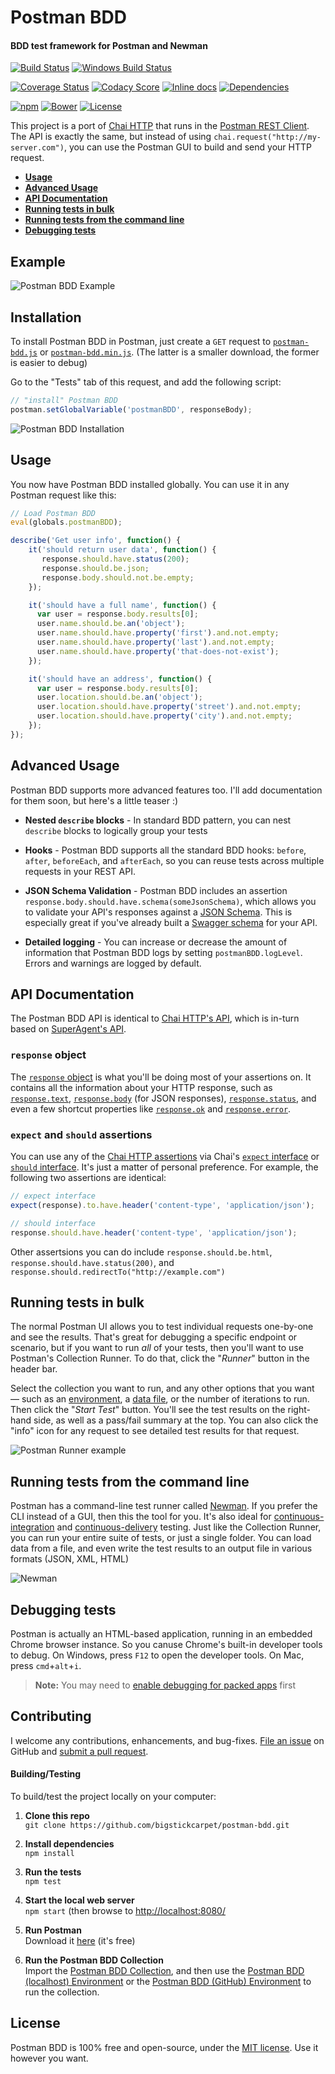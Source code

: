 Postman BDD
============================
#### BDD test framework for Postman and Newman

[![Build Status](https://api.travis-ci.org/BigstickCarpet/postman-bdd.svg)](https://travis-ci.org/BigstickCarpet/postman-bdd)
[![Windows Build Status](https://ci.appveyor.com/api/projects/status/github/bigstickcarpet/postman-bdd?svg=true&failingText=Windows%20build%20failing&passingText=Windows%20build%20passing)](https://ci.appveyor.com/project/BigstickCarpet/postman-bdd)

[![Coverage Status](https://coveralls.io/repos/BigstickCarpet/postman-bdd/badge.svg?branch=master&service=github)](https://coveralls.io/r/BigstickCarpet/postman-bdd)
[![Codacy Score](https://www.codacy.com/project/badge/ac55fea9e51b4f29ac83c4cd7ed30020)](https://www.codacy.com/public/jamesmessinger/postman-bdd)
[![Inline docs](http://inch-ci.org/github/BigstickCarpet/postman-bdd.svg?branch=master&style=shields)](http://inch-ci.org/github/BigstickCarpet/postman-bdd)
[![Dependencies](https://david-dm.org/BigstickCarpet/postman-bdd.svg)](https://david-dm.org/BigstickCarpet/postman-bdd)

[![npm](http://img.shields.io/npm/v/postman-bdd.svg)](https://www.npmjs.com/package/postman-bdd)
[![Bower](http://img.shields.io/bower/v/postman-bdd.svg)](http://bower.io/)
[![License](https://img.shields.io/npm/l/postman-bdd.svg)](LICENSE)


This project is a port of [Chai HTTP](https://github.com/chaijs/chai-http) that runs in the [Postman REST Client](http://getpostman.com).  The API is exactly the same, but instead of using `chai.request("http://my-server.com")`, you can use the Postman GUI to build and send your HTTP request.

- **[Usage](#usage)**
- **[Advanced Usage](#advanced-usage)**
- **[API Documentation](#api-documentation)**
- **[Running tests in bulk](#running-tests-in-bulk)**
- **[Running tests from the command line](#running-tests-from-the-command-line)**
- **[Debugging tests](#debugging-tests)**


Example
--------------------------
![Postman BDD Example](docs/example.gif)


Installation
--------------------------
To install Postman BDD in Postman, just create a `GET` request to [`postman-bdd.js`](http://bigstickcarpet.com/postman-bdd/dist/postman-bdd.js) or [`postman-bdd.min.js`](http://bigstickcarpet.com/postman-bdd/dist/postman-bdd.min.js).  (The latter is a smaller download, the former is easier to debug)

Go to the "Tests" tab of this request, and add the following script:

```javascript
// "install" Postman BDD
postman.setGlobalVariable('postmanBDD', responseBody);
```

![Postman BDD Installation](docs/install.gif)


Usage
--------------------------
You now have Postman BDD installed globally.  You can use it in any Postman request like this:

```javascript
// Load Postman BDD
eval(globals.postmanBDD);

describe('Get user info', function() {
    it('should return user data', function() {
       response.should.have.status(200);
       response.should.be.json;
       response.body.should.not.be.empty;
    });

    it('should have a full name', function() {
      var user = response.body.results[0];
      user.name.should.be.an('object');
      user.name.should.have.property('first').and.not.empty;
      user.name.should.have.property('last').and.not.empty;
      user.name.should.have.property('that-does-not-exist');
    });

    it('should have an address', function() {
      var user = response.body.results[0];
      user.location.should.be.an('object');
      user.location.should.have.property('street').and.not.empty;
      user.location.should.have.property('city').and.not.empty;
    });
});
```


Advanced Usage
--------------------------
Postman BDD supports more advanced features too.  I'll add documentation for them soon, but here's a little teaser :)

- **Nested `describe` blocks** - In standard BDD pattern, you can nest `describe` blocks to logically group your tests

- **Hooks** - Postman BDD supports all the standard BDD hooks: `before`, `after`, `beforeEach`, and `afterEach`, so you can reuse tests across multiple requests in your REST API.

- **JSON Schema Validation** - Postman BDD includes an assertion `response.body.should.have.schema(someJsonSchema)`, which allows you to validate your API's responses against a [JSON Schema](https://spacetelescope.github.io/understanding-json-schema/basics.html).  This is especially great if you've already built a [Swagger schema](http://editor.swagger.io) for your API.

- **Detailed logging** - You can increase or decrease the amount of information that Postman BDD logs by setting `postmanBDD.logLevel`. Errors and warnings are logged by default.


API Documentation
--------------------------
The Postman BDD API is identical to [Chai HTTP's API](https://github.com/chaijs/chai-http#assertions), which is in-turn based on [SuperAgent's API](https://visionmedia.github.io/superagent/#response-properties).

### `response` object
The [`response` object](https://visionmedia.github.io/superagent/#response-properties) is what you'll be doing most of your assertions on.  It contains all the information about your HTTP response, such as [`response.text`](https://visionmedia.github.io/superagent/#response-text), [`response.body`](https://visionmedia.github.io/superagent/#response-body) (for JSON responses), [`response.status`](https://visionmedia.github.io/superagent/#response-status), and even a few shortcut properties like [`response.ok`](https://visionmedia.github.io/superagent/#response-status) and [`response.error`](https://visionmedia.github.io/superagent/#response-status).


### `expect` and `should` assertions
You can use any of the [Chai HTTP assertions](https://github.com/chaijs/chai-http#assertions) via Chai's [`expect` interface](http://chaijs.com/guide/styles/#expect) or [`should` interface](http://chaijs.com/guide/styles/#should).  It's just a matter of personal preference.  For example, the following two assertions are identical:

```javascript
// expect interface
expect(response).to.have.header('content-type', 'application/json');

// should interface
response.should.have.header('content-type', 'application/json');
```

Other assertsions you can do include `response.should.be.html`, `response.should.have.status(200)`, and `response.should.redirectTo("http://example.com")`


Running tests in bulk
--------------------------
The normal Postman UI allows you to test individual requests one-by-one and see the results.  That's great for debugging a specific endpoint or scenario, but if you want to run _all_ of your tests, then you'll want to use Postman's Collection Runner.  To do that, click the "_Runner_" button in the header bar.

Select the collection you want to run, and any other options that you want &mdash; such as an [environment](http://www.getpostman.com/docs/environments), a [data file](http://www.getpostman.com/docs/multiple_instances), or the number of iterations to run.  Then click the "_Start Test_" button.  You'll see the test results on the right-hand side, as well as a pass/fail summary at the top.  You can also click the "info" icon for any request to see detailed test results for that request.

![Postman Runner example](docs/postman-runner.gif)


Running tests from the command line
--------------------------
Postman has a command-line test runner called [Newman](http://www.getpostman.com/docs/newman_intro).  If you prefer the CLI instead of a GUI, then this the tool for you.  It's also ideal for [continuous-integration](https://en.wikipedia.org/wiki/Continuous_integration) and [continuous-delivery](https://en.wikipedia.org/wiki/Continuous_delivery) testing.  Just like the Collection Runner, you can run your entire suite of tests, or just a single folder.  You can load data from a file, and even write the test results to an output file in various formats (JSON, XML, HTML)

![Newman](docs/newman.gif)


Debugging tests
--------------------------
Postman is actually an HTML-based application, running in an embedded Chrome browser instance.  So you canuse Chrome's built-in developer tools to debug.  On Windows, press `F12` to open the developer tools.  On Mac, press `cmd`+`alt`+`i`.

> **Note:** You may need to [enable debugging for packed apps](http://blog.getpostman.com/2014/01/27/enabling-chrome-developer-tools-inside-postman/) first



Contributing
--------------------------
I welcome any contributions, enhancements, and bug-fixes.  [File an issue](https://github.com/BigstickCarpet/postman-bdd/issues) on GitHub and [submit a pull request](https://github.com/BigstickCarpet/postman-bdd/pulls).

#### Building/Testing
To build/test the project locally on your computer:

1. __Clone this repo__<br>
`git clone https://github.com/bigstickcarpet/postman-bdd.git`

2. __Install dependencies__<br>
`npm install`

3. __Run the tests__<br>
`npm test`

4. __Start the local web server__<br>
`npm start` (then browse to [http://localhost:8080/](http://localhost:8080)

5. __Run Postman__<br>
Download it [here](http://getpostman.com/apps) (it's free)

5. __Run the Postman BDD Collection__<br>
Import the [Postman BDD Collection](test/newman/postman_bdd_collection.json), and then use the [Postman BDD (localhost) Environment](test/newman/postman_bdd_localhost_environment.json) or the [Postman BDD (GitHub) Environment](test/newman/postman_bdd_github_environment.json) to run the collection.


License
--------------------------
Postman BDD is 100% free and open-source, under the [MIT license](LICENSE). Use it however you want.
